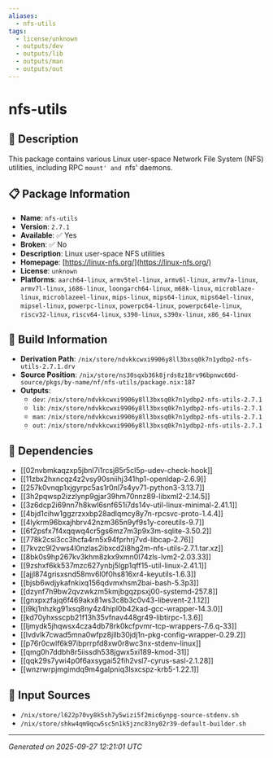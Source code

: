 ```yaml
---
aliases:
  - nfs-utils
tags:
  - license/unknown
  - outputs/dev
  - outputs/lib
  - outputs/man
  - outputs/out
---
```


# nfs-utils

## 📝 Description

This package contains various Linux user-space Network File
System (NFS) utilities, including RPC `mount' and `nfs'
daemons.


## 📋 Package Information

- **Name**: `nfs-utils`
- **Version**: `2.7.1`
- **Available**: ✅ Yes
- **Broken**: ✅ No
- **Description**: Linux user-space NFS utilities
- **Homepage**: [https://linux-nfs.org/](https://linux-nfs.org/)
- **License**: `unknown`
- **Platforms**: `aarch64-linux`, `armv5tel-linux`, `armv6l-linux`, `armv7a-linux`, `armv7l-linux`, `i686-linux`, `loongarch64-linux`, `m68k-linux`, `microblaze-linux`, `microblazeel-linux`, `mips-linux`, `mips64-linux`, `mips64el-linux`, `mipsel-linux`, `powerpc-linux`, `powerpc64-linux`, `powerpc64le-linux`, `riscv32-linux`, `riscv64-linux`, `s390-linux`, `s390x-linux`, `x86_64-linux`

## 🔧 Build Information

- **Derivation Path**: `/nix/store/ndvkkcwxi9906y8ll3bxsq0k7n1ydbp2-nfs-utils-2.7.1.drv`
- **Source Position**: `/nix/store/ns30sqxb36k8jrds8z18rv96bpnwc60d-source/pkgs/by-name/nf/nfs-utils/package.nix:187`
- **Outputs**:
  - `dev`:  `/nix/store/ndvkkcwxi9906y8ll3bxsq0k7n1ydbp2-nfs-utils-2.7.1`
  - `lib`:  `/nix/store/ndvkkcwxi9906y8ll3bxsq0k7n1ydbp2-nfs-utils-2.7.1`
  - `man`:  `/nix/store/ndvkkcwxi9906y8ll3bxsq0k7n1ydbp2-nfs-utils-2.7.1`
  - `out`:  `/nix/store/ndvkkcwxi9906y8ll3bxsq0k7n1ydbp2-nfs-utils-2.7.1`

## 🔗 Dependencies

- [[02nvbmkaqzxp5jbnl7i1rcsj85r5cl5p-udev-check-hook]]
- [[11zbx2hxncqz4z2vsy90sniihj341hp1-openldap-2.6.9]]
- [[257k0vnqp1xjgyrpc5as1r0nl7s4yv71-python3-3.13.7]]
- [[3h2pqwsp2izzlynp9gjar39hm70nnz89-libxml2-2.14.5]]
- [[3z6dcp2i69nn7h8kwl6snf651i7ds14v-util-linux-minimal-2.41.1]]
- [[4bjd1cihw1ggzrzxxbp28adlqmcy8y7n-rpcsvc-proto-1.4.4]]
- [[4lykrm96bxajhbrv42nzm365n9yf9s1y-coreutils-9.7]]
- [[6f2psfx7f4xqqwq4cr5gs6mz7m3p9x3m-sqlite-3.50.2]]
- [[778k2csi3cc3hcfa4rn5x94fprhrj7vd-libcap-2.76]]
- [[7kvzc9l2vws4l0nzlas2ibxcd2i8hg2m-nfs-utils-2.7.1.tar.xz]]
- [[8bk0s9hp267kv3khm8zkx9xmn0l74zls-lvm2-2.03.33]]
- [[9zshxf6kk537mzc627ynbj5lgp1qff15-util-linux-2.41.1]]
- [[ajjl874grisxsnd58mv6l0f0hs816xr4-keyutils-1.6.3]]
- [[bjsb6wdjykafnkixq156qdvmxhsm2bai-bash-5.3p3]]
- [[dzynf7h9bw2qvzwkzm5kmjbgqzpsxj00-systemd-257.8]]
- [[gnxpxzfajq6f469akx81ws3c8b3c0v43-libevent-2.1.12]]
- [[i9kj1nhzkg91xsq8ny4z4hipl0b42kad-gcc-wrapper-14.3.0]]
- [[kd70yhxsscpb21f13h35vfnav448gr49-libtirpc-1.3.6]]
- [[ljmydk5jhqwsx4cza4db78rk0kcfpvmr-tcp-wrappers-7.6.q-33]]
- [[lvdvlk7cwad5mna0wfpz8jllb30jdj1n-pkg-config-wrapper-0.29.2]]
- [[p76r0cwlf6k97ibprrpfd8xw0r8wc3nx-stdenv-linux]]
- [[qmg0h7ddbh8r5iissdh538jgwx5xi189-kmod-31]]
- [[qqk29s7ywi4p0f6axsygai52fih2vsl7-cyrus-sasl-2.1.28]]
- [[wnzrwrpjmgimdq9m4galpniq3lsxcspz-krb5-1.22.1]]

## 📁 Input Sources

- `/nix/store/l622p70vy8k5sh7y5wizi5f2mic6ynpg-source-stdenv.sh`
- `/nix/store/shkw4qm9qcw5sc5n1k5jznc83ny02r39-default-builder.sh`

---
*Generated on 2025-09-27 12:21:01 UTC*
